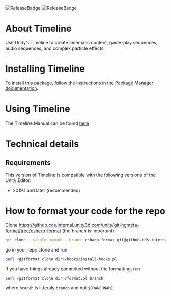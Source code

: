 ![ReleaseBadge](https://badges.cds.internal.unity3d.com/packages/com.unity.timeline/release-badge.svg)
![ReleaseBadge](https://badges.cds.internal.unity3d.com/packages/com.unity.timeline/candidates-badge.svg)

# About Timeline

Use Unity’s Timeline to create cinematic content, game-play sequences, audio sequences, and complex particle effects.

# Installing Timeline

To install this package, follow the instructions in the [Package Manager documentation](https://docs.unity3d.com/Packages/com.unity.package-manager-ui@latest/index.html).

# Using Timeline

The Timeline Manual can be found [here](http://docs.hq.unity3d.com/2018.1/Documentation/Manual/TimelineSection.html)

# Technical details
## Requirements

This version of Timeline is compatible with the following versions of the Unity Editor:

* 2019.1 and later (recommended)

# How to format your code for the repo

Clone https://github.cds.internal.unity3d.com/unity/git-hgmeta-format/tree/csharp-format (the branch is important):
```bash
git clone --single-branch --branch csharp-format git@github.cds.internal.unity3d.com:unity/git-hgmeta-format.git
```
go in your repo clone and run
```bash
perl <gitformat clone dir>/hooks/install-hooks.pl
```
If you have things already committed without the formatting, run
```bash
perl <gitformat clone dir>/format.pl branch
```
where `branch` is litteraly `branch` and not `$BRANCHNAME`
